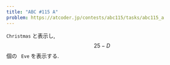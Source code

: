 ```yaml
---
title: "ABC #115 A"
problem: https://atcoder.jp/contests/abc115/tasks/abc115_a
---
```

`Christmas` と表示し, $$ 25-D $$ 個の ` Eve` を表示する.
